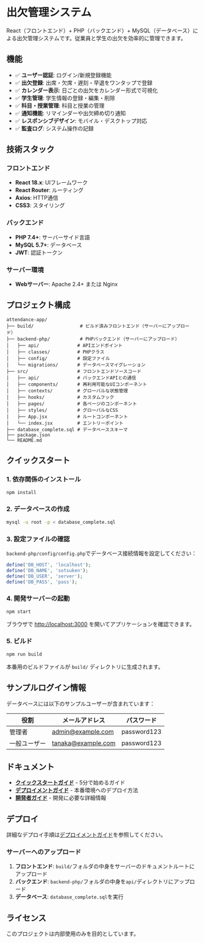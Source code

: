 # 出欠管理システム

React（フロントエンド）+ PHP（バックエンド）+ MySQL（データベース）による出欠管理システムです。従業員と学生の出欠を効率的に管理できます。

## 機能

- ✅ **ユーザー認証**: ログイン/新規登録機能
- ✅ **出欠登録**: 出席・欠席・遅刻・早退をワンタップで登録
- ✅ **カレンダー表示**: 日ごとの出欠をカレンダー形式で可視化
- ✅ **学生管理**: 学生情報の登録・編集・削除
- ✅ **科目・授業管理**: 科目と授業の管理
- ✅ **通知機能**: リマインダーや出欠締め切り通知
- ✅ **レスポンシブデザイン**: モバイル・デスクトップ対応
- ✅ **監査ログ**: システム操作の記録

## 技術スタック

### フロントエンド
- **React 18.x**: UIフレームワーク
- **React Router**: ルーティング
- **Axios**: HTTP通信
- **CSS3**: スタイリング

### バックエンド
- **PHP 7.4+**: サーバーサイド言語
- **MySQL 5.7+**: データベース
- **JWT**: 認証トークン

### サーバー環境
- **Webサーバー**: Apache 2.4+ または Nginx

## プロジェクト構成

```
attendance-app/
├── build/                 # ビルド済みフロントエンド（サーバーにアップロード）
├── backend-php/           # PHPバックエンド（サーバーにアップロード）
│   ├── api/              # APIエンドポイント
│   ├── classes/          # PHPクラス
│   ├── config/           # 設定ファイル
│   └── migrations/       # データベースマイグレーション
├── src/                  # フロントエンドソースコード
│   ├── api/              # バックエンドAPIとの通信
│   ├── components/       # 再利用可能なUIコンポーネント
│   ├── contexts/         # グローバルな状態管理
│   ├── hooks/            # カスタムフック
│   ├── pages/            # 各ページのコンポーネント
│   ├── styles/           # グローバルなCSS
│   ├── App.jsx           # ルートコンポーネント
│   └── index.jsx         # エントリーポイント
├── database_complete.sql # データベーススキーマ
├── package.json
└── README.md
```

## クイックスタート

### 1. 依存関係のインストール
```bash
npm install
```

### 2. データベースの作成
```bash
mysql -u root -p < database_complete.sql
```

### 3. 設定ファイルの確認
`backend-php/config/config.php`でデータベース接続情報を設定してください：

```php
define('DB_HOST', 'localhost');
define('DB_NAME', 'sotsuken');
define('DB_USER', 'server');
define('DB_PASS', 'pass');
```

### 4. 開発サーバーの起動
```bash
npm start
```

ブラウザで [http://localhost:3000](http://localhost:3000) を開いてアプリケーションを確認できます。

### 5. ビルド
```bash
npm run build
```

本番用のビルドファイルが `build/` ディレクトリに生成されます。

## サンプルログイン情報

データベースには以下のサンプルユーザーが含まれています：

| 役割 | メールアドレス | パスワード |
|------|---------------|-----------|
| 管理者 | admin@example.com | password123 |
| 一般ユーザー | tanaka@example.com | password123 |

## ドキュメント

- **[クイックスタートガイド](QUICK_START.md)** - 5分で始めるガイド
- **[デプロイメントガイド](DEPLOYMENT_GUIDE.md)** - 本番環境へのデプロイ方法
- **[開発者ガイド](DEVELOPER_GUIDE.md)** - 開発に必要な詳細情報

## デプロイ

詳細なデプロイ手順は[デプロイメントガイド](DEPLOYMENT_GUIDE.md)を参照してください。

### サーバーへのアップロード

1. **フロントエンド**: `build/`フォルダの中身をサーバーのドキュメントルートにアップロード
2. **バックエンド**: `backend-php/`フォルダの中身を`api/`ディレクトリにアップロード
3. **データベース**: `database_complete.sql`を実行

## ライセンス

このプロジェクトは内部使用のみを目的としています。